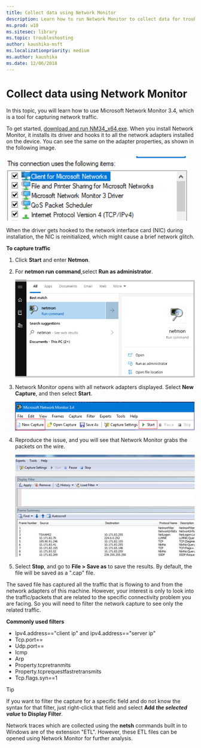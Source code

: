 ```yaml
---
title: Collect data using Network Monitor
description: Learn how to run Network Monitor to collect data for troubleshooting TCP/IP connectivity.
ms.prod: w10
ms.sitesec: library
ms.topic: troubleshooting
author: kaushika-msft
ms.localizationpriority: medium
ms.author: kaushika
ms.date: 12/06/2018
---
```


# Collect data using Network Monitor

In this topic, you will learn how to use Microsoft Network Monitor 3.4, which is a tool for capturing network traffic.

To get started, [download and run NM34_x64.exe](https://www.microsoft.com/download/details.aspx?id=4865). When you install Network Monitor, it installs its driver and hooks it to all the network adapters installed on the device. You can see the same on the adapter properties, as shown in the following image.

![A view of the properties for the adapter](images/tcp-ts-1.png)

When the driver gets hooked to the network interface card (NIC) during installation, the NIC is reinitialized, which might cause a brief network glitch.

**To capture traffic**

1. Click **Start** and enter **Netmon**.

2. For **netmon run command**,select **Run as administrator**.

    ![Image of Start search results for Netmon](images/tcp-ts-3.png)

3. Network Monitor opens with all network adapters displayed. Select **New Capture**, and then select **Start**.

    ![Image of the New Capture option on menu](images/tcp-ts-4.png)

4. Reproduce the issue, and you will see that Network Monitor grabs the packets on the wire.

    ![Frame summary of network packets](images/tcp-ts-5.png)

5. Select **Stop**, and go to **File > Save as** to save the results. By default, the file will be saved as a ".cap" file.

The saved file has captured all the traffic that is flowing to and from the network adapters of this machine. However, your interest is only to look into the traffic/packets that are related to the specific connectivity problem you are facing. So you will need to filter the network capture to see only the related traffic. 
 
**Commonly used filters**
 
- Ipv4.address=="client ip" and ipv4.address=="server ip"
- Tcp.port==
- Udp.port==
- Icmp 
- Arp 
- Property.tcpretranmits
- Property.tcprequestfastretransmits
- Tcp.flags.syn==1
 
>[!TIP]
>If you want to filter the capture for a specific field and do not know the syntax for that filter, just right-click that field and select **Add *the selected value* to Display Filter**. 
 
Network traces which are collected using the **netsh** commands built in to Windows are of the extension "ETL". However, these ETL files can be opened using Network Monitor for further analysis. 



